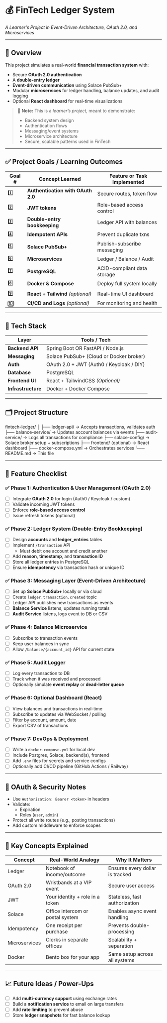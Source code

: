 # 💰 FinTech Ledger System  
*A Learner's Project in Event-Driven Architecture, OAuth 2.0, and Microservices*

---

## 📘 Overview

This project simulates a real-world **financial transaction system** with:
- Secure **OAuth 2.0 authentication**
- A **double-entry ledger**
- **Event-driven communication** using Solace PubSub+
- Modular **microservices** for ledger handling, balance updates, and audit logging
- Optional **React dashboard** for real-time visualizations

> 🧠 **Note:** This is a *learner’s project*, meant to demonstrate:
> - Backend system design
> - Authentication flows
> - Messaging/event systems
> - Microservice architecture
> - Secure, scalable patterns used in FinTech

---

## ✅ Project Goals / Learning Outcomes

| Goal # | Concept Learned                 | Feature or Task Implemented |
|--------|----------------------------------|------------------------------|
| 1️⃣     | **Authentication with OAuth 2.0** | Secure routes, token flow   |
| 2️⃣     | **JWT tokens**                  | Role-based access control    |
| 3️⃣     | **Double-entry bookkeeping**    | Ledger API with balances     |
| 4️⃣     | **Idempotent APIs**             | Prevent duplicate txns       |
| 5️⃣     | **Solace PubSub+**              | Publish-subscribe messaging |
| 6️⃣     | **Microservices**               | Ledger / Balance / Audit     |
| 7️⃣     | **PostgreSQL**                  | ACID-compliant data storage |
| 8️⃣     | **Docker & Compose**            | Deploy full system locally   |
| 9️⃣     | **React + Tailwind** *(optional)* | Real-time UI dashboard      |
| 🔟     | **CI/CD and Logs** *(optional)*  | For monitoring and health    |

---

## 🧱 Tech Stack

| Layer         | Tools / Tech                              |
|---------------|--------------------------------------------|
| **Backend API**   | Spring Boot OR FastAPI / Node.js            |
| **Messaging**     | Solace PubSub+ (Cloud or Docker broker)     |
| **Auth**          | OAuth 2.0 + JWT (Auth0 / Keycloak / DIY)    |
| **Database**      | PostgreSQL                                  |
| **Frontend UI**   | React + TailwindCSS *(Optional)*            |
| **Infrastructure**| Docker + Docker Compose                     |

---

## 🗂️ Project Structure
fintech-ledger/
│
├── ledger-api/ → Accepts transactions, validates auth
├── balance-service/ → Updates account balances via events
├── audit-service/ → Logs all transactions for compliance
├── solace-config/ → Solace broker setup + subscriptions
├── frontend/ (optional) → React dashboard
├── docker-compose.yml → Orchestrates services
└── README.md → This file



---

## 🧪 Feature Checklist

### ✅ Phase 1: Authentication & User Management (OAuth 2.0)
- [ ] Integrate **OAuth 2.0** for login (Auth0 / Keycloak / custom)
- [ ] Validate incoming JWT tokens
- [ ] Enforce **role-based access control**
- [ ] Issue refresh tokens (optional)

### ✅ Phase 2: Ledger System (Double-Entry Bookkeeping)
- [ ] Design **accounts** and **ledger_entries** tables
- [ ] Implement `/transaction` API
  - Must debit one account and credit another
- [ ] Add **reason**, **timestamp**, and **transaction ID**
- [ ] Store all ledger entries in PostgreSQL
- [ ] Ensure **idempotency** via transaction hash or unique ID

### ✅ Phase 3: Messaging Layer (Event-Driven Architecture)
- [ ] Set up **Solace PubSub+** locally or via cloud
- [ ] Create `ledger.transaction.created` topic
- [ ] Ledger API publishes new transactions as events
- [ ] **Balance Service** listens, updates running totals
- [ ] **Audit Service** listens, logs event to DB or CSV

### ✅ Phase 4: Balance Microservice
- [ ] Subscribe to transaction events
- [ ] Keep user balances in sync
- [ ] Allow `/balance/{account_id}` API for current state

### ✅ Phase 5: Audit Logger
- [ ] Log every transaction to DB
- [ ] Track when it was received and processed
- [ ] Optionally simulate **event replay** or **dead-letter queue**

### ✅ Phase 6: Optional Dashboard (React)
- [ ] View balances and transactions in real-time
- [ ] Subscribe to updates via WebSocket / polling
- [ ] Filter by account, amount, date
- [ ] Export CSV of transactions

### ✅ Phase 7: DevOps & Deployment
- [ ] Write a `docker-compose.yml` for local dev
- [ ] Include Postgres, Solace, backend(s), frontend
- [ ] Add `.env` files for secrets and service configs
- [ ] Optionally add CI/CD pipeline (GitHub Actions / Railway)

---

## 🔐 OAuth & Security Notes

- Use `Authorization: Bearer <token>` in headers
- Validate:
  - Expiration
  - Roles (`user`, `admin`)
- Protect all write routes (e.g., posting transactions)
- Add custom middleware to enforce scopes

---

## 🧠 Key Concepts Explained

| Concept      | Real-World Analogy                 | Why It Matters                   |
|--------------|-------------------------------------|----------------------------------|
| Ledger       | Notebook of income/outcome         | Ensures every dollar is tracked |
| OAuth 2.0    | Wristbands at a VIP event           | Secure user access               |
| JWT          | Your identity + role in a token     | Stateless, fast authorization    |
| Solace       | Office intercom or postal system    | Enables async event handling     |
| Idempotency  | One receipt per purchase            | Prevents double-processing       |
| Microservices| Clerks in separate offices          | Scalability + separation         |
| Docker       | Bento box for your app              | Same setup across all systems    |

---

## 📈 Future Ideas / Power-Ups

- [ ] Add **multi-currency support** using exchange rates
- [ ] Build a **notification service** to email on large transfers
- [ ] Add **rate limiting** to prevent abuse
- [ ] Store **ledger snapshots** for fast balance lookup
